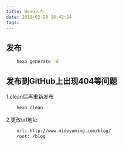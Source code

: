 ```yaml
---
title: Hexo入门
date: 2019-02-20 16:42:24
tags:
---
```


## 发布
```bash
    hexo generate -d
```

## 发布到GitHub上出现404等问题
1.clean后再重新发布
```bash
    hexo clean
```
2.更改url地址
```bash
    url: http://www.nideyuming.com/blog/
    root: /blog
```
